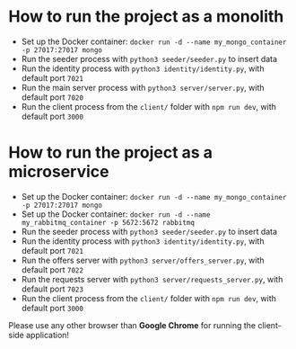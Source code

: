 # How to run the project as a monolith

* Set up the Docker container: `docker run -d --name my_mongo_container -p 27017:27017 mongo`
* Run the seeder process with `python3 seeder/seeder.py` to insert data
* Run the identity process with `python3 identity/identity.py`, with default port `7021`
* Run the main server process with `python3 server/server.py`, with default port `7020` 
* Run the client process from the `client/` folder with `npm run dev`, with default port `3000`

# How to run the project as a microservice

* Set up the Docker container: `docker run -d --name my_mongo_container -p 27017:27017 mongo`
* Set up the Docker container: `docker run -d --name my_rabbitmq_container -p 5672:5672 rabbitmq`
* Run the seeder process with `python3 seeder/seeder.py` to insert data
* Run the identity process with `python3 identity/identity.py`, with default port `7021`
* Run the offers server with `python3 server/offers_server.py`, with default port `7022`
* Run the requests server with `python3 server/requests_server.py`, with default port `7023`
* Run the client process from the `client/` folder with `npm run dev`, with default port `3000`

Please use any other browser than **Google Chrome** for running the client-side application!